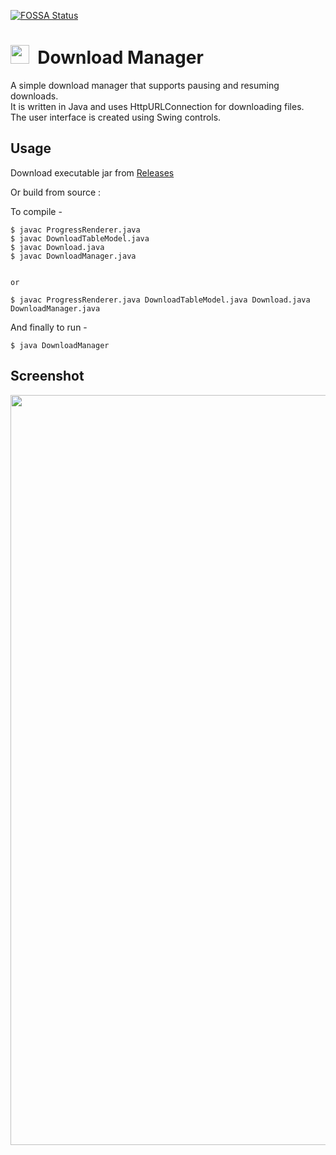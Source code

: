 [![FOSSA Status](https://app.fossa.io/api/projects/git%2Bgithub.com%2Fpraharshjain%2FDownload-Manager.svg?type=shield)](https://app.fossa.io/projects/git%2Bgithub.com%2Fpraharshjain%2FDownload-Manager?ref=badge_shield)

<img src="https://github.com/praharshjain/Download-Manager/blob/master/icon.png" width="30">&nbsp;&nbsp;Download Manager
==========

A simple download manager that supports pausing and resuming downloads.  
It is written in Java and uses HttpURLConnection for downloading files.  
The user interface is created using Swing controls.

Usage
----------------

Download executable jar from [Releases](https://github.com/praharshjain/Download-Manager/releases)

Or build from source :  

To compile - 
```
$ javac ProgressRenderer.java  
$ javac DownloadTableModel.java  
$ javac Download.java  
$ javac DownloadManager.java  


or 

$ javac ProgressRenderer.java DownloadTableModel.java Download.java DownloadManager.java
```
And finally to run - 
```
$ java DownloadManager
```  
Screenshot
----------------  
<img src="https://github.com/praharshjain/Download-Manager/blob/master/screenshot.png" width="1200">
  
